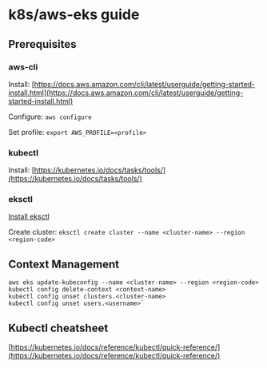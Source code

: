 # k8s/aws-eks guide

## Prerequisites

### aws-cli
Install:
[https://docs.aws.amazon.com/cli/latest/userguide/getting-started-install.html](https://docs.aws.amazon.com/cli/latest/userguide/getting-started-install.html)

Configure:
`aws configure`

Set profile:
`export AWS_PROFILE=<profile>`

### kubectl
Install:
[https://kubernetes.io/docs/tasks/tools/](https://kubernetes.io/docs/tasks/tools/)

### eksctl
[Install eksctl](https://eksctl.io/installation/)

Create cluster:
`eksctl create cluster --name <cluster-name> --region <region-code>`


## Context Management
```
aws eks update-kubeconfig --name <cluster-name> --region <region-code>
kubectl config delete-context <context-name>
kubectl config unset clusters.<cluster-name>
kubectl config unset users.<username>`
```

## Kubectl cheatsheet
[https://kubernetes.io/docs/reference/kubectl/quick-reference/](https://kubernetes.io/docs/reference/kubectl/quick-reference/)